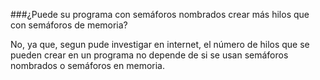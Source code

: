 ###¿Puede su programa con semáforos nombrados crear más hilos que con semáforos de memoria?

No, ya que, segun pude investigar en internet, el número de hilos que se pueden crear en un programa no depende de si se usan semáforos nombrados o semáforos en memoria.